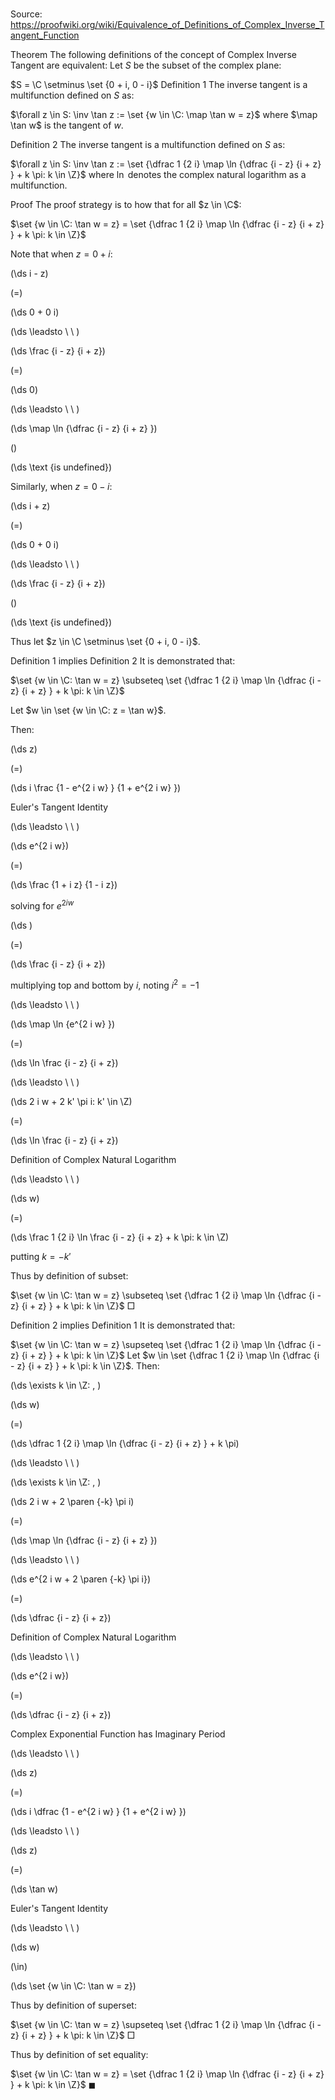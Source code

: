 # 

Source: https://proofwiki.org/wiki/Equivalence_of_Definitions_of_Complex_Inverse_Tangent_Function



Theorem
The following definitions of the concept of Complex Inverse Tangent are equivalent:
Let $S$ be the subset of the complex plane:

$S = \C \setminus \set {0 + i, 0 - i}$
Definition 1
The inverse tangent is a multifunction defined on $S$ as:

$\forall z \in S: \inv \tan z := \set {w \in \C: \map \tan w = z}$
where $\map \tan w$ is the tangent of $w$.

Definition 2
The inverse tangent is a multifunction defined on $S$ as:

$\forall z \in S: \inv \tan z := \set {\dfrac 1 {2 i} \map \ln {\dfrac {i - z} {i + z} } + k \pi: k \in \Z}$
where $\ln$ denotes the complex natural logarithm as a multifunction.


Proof
The proof strategy is to how that for all $z \in \C$:

$\set {w \in \C: \tan w = z} = \set {\dfrac 1 {2 i} \map \ln {\dfrac {i - z} {i + z} } + k \pi: k \in \Z}$

Note that when $z = 0 + i$:














\(\ds i - z\)

\(=\)







\(\ds 0 + 0 i\)














\(\ds \leadsto \ \ \)





\(\ds \frac {i - z} {i + z}\)

\(=\)







\(\ds 0\)














\(\ds \leadsto \ \ \)





\(\ds \map \ln {\dfrac {i - z} {i + z} }\)

\(\)







\(\ds \text {is undefined}\)










Similarly, when $z = 0 - i$:














\(\ds i + z\)

\(=\)







\(\ds 0 + 0 i\)














\(\ds \leadsto \ \ \)





\(\ds \frac {i - z} {i + z}\)

\(\)







\(\ds \text {is undefined}\)










Thus let $z \in \C \setminus \set {0 + i, 0 - i}$.


Definition 1 implies Definition 2
It is demonstrated that:

$\set {w \in \C: \tan w = z} \subseteq \set {\dfrac 1 {2 i} \map \ln {\dfrac {i - z} {i + z} } + k \pi: k \in \Z}$

Let $w \in \set {w \in \C: z = \tan w}$.

Then:














\(\ds z\)

\(=\)







\(\ds i \frac {1 - e^{2 i w} } {1 + e^{2 i w} }\)





Euler's Tangent Identity








\(\ds \leadsto \ \ \)





\(\ds e^{2 i w}\)

\(=\)







\(\ds \frac {1 + i z} {1 - i z}\)





solving for $e^{2 i w}$














\(\ds \)

\(=\)







\(\ds \frac {i - z} {i + z}\)





multiplying top and bottom by $i$, noting $i^2 = -1$








\(\ds \leadsto \ \ \)





\(\ds \map \ln {e^{2 i w} }\)

\(=\)







\(\ds \ln \frac {i - z} {i + z}\)














\(\ds \leadsto \ \ \)





\(\ds 2 i w + 2 k' \pi i: k' \in \Z\)

\(=\)







\(\ds \ln \frac {i - z} {i + z}\)





Definition of Complex Natural Logarithm








\(\ds \leadsto \ \ \)





\(\ds w\)

\(=\)







\(\ds \frac 1 {2 i} \ln \frac {i - z} {i + z} + k \pi: k \in \Z\)





putting $k = -k'$




Thus by definition of subset:

$\set {w \in \C: \tan w = z} \subseteq \set {\dfrac 1 {2 i} \map \ln {\dfrac {i - z} {i + z} } + k \pi: k \in \Z}$
$\Box$


Definition 2 implies Definition 1
It is demonstrated that:

$\set {w \in \C: \tan w = z} \supseteq \set {\dfrac 1 {2 i} \map \ln {\dfrac {i - z} {i + z} } + k \pi: k \in \Z}$
Let $w \in \set {\dfrac 1 {2 i} \map \ln {\dfrac {i - z} {i + z} } + k \pi: k \in \Z}$.
Then:










\(\ds \exists k \in \Z: \, \)



\(\ds w\)

\(=\)







\(\ds \dfrac 1 {2 i} \map \ln {\dfrac {i - z} {i + z} } + k \pi\)














\(\ds \leadsto \ \ \)

\(\ds \exists k \in \Z: \, \)



\(\ds 2 i w + 2 \paren {-k} \pi i\)

\(=\)







\(\ds \map \ln {\dfrac {i - z} {i + z} }\)














\(\ds \leadsto \ \ \)





\(\ds e^{2 i w + 2 \paren {-k} \pi i}\)

\(=\)







\(\ds \dfrac {i - z} {i + z}\)





Definition of Complex Natural Logarithm








\(\ds \leadsto \ \ \)





\(\ds e^{2 i w}\)

\(=\)







\(\ds \dfrac {i - z} {i + z}\)





Complex Exponential Function has Imaginary Period








\(\ds \leadsto \ \ \)





\(\ds z\)

\(=\)







\(\ds i \dfrac {1 - e^{2 i w} } {1 + e^{2 i w} }\)














\(\ds \leadsto \ \ \)





\(\ds z\)

\(=\)







\(\ds \tan w\)





Euler's Tangent Identity








\(\ds \leadsto \ \ \)





\(\ds w\)

\(\in\)







\(\ds \set {w \in \C: \tan w = z}\)










Thus by definition of superset:

$\set {w \in \C: \tan w = z} \supseteq \set {\dfrac 1 {2 i} \map \ln {\dfrac {i - z} {i + z} } + k \pi: k \in \Z}$
$\Box$

Thus by definition of set equality:

$\set {w \in \C: \tan w = z} = \set {\dfrac 1 {2 i} \map \ln {\dfrac {i - z} {i + z} } + k \pi: k \in \Z}$
$\blacksquare$





